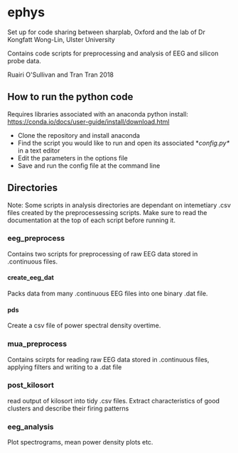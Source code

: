 # ephys
Set up for code sharing between sharplab, Oxford and the lab of Dr Kongfatt Wong-Lin, Ulster University

Contains code scripts for preprocessing and analysis of EEG and silicon probe data.

Ruairi O'Sullivan and Tran Tran 2018

## How to run the python code
Requires libraries associated with an anaconda python install: https://conda.io/docs/user-guide/install/download.html

  - Clone the repository and install anaconda
  - Find the script you would like to run and open its associated \*_config.py*_ in a text editor
  - Edit the parameters in the options file
  - Save and run the config file at the command line

## Directories

Note: Some scripts in analysis directories are dependant on intemetiary .csv files created by the preprocessessing scripts. Make sure to read the documentation at the top of each script before running it.

### eeg_preprocess
Contains two scripts for preprocessing of raw EEG data stored in .continuous files.

#### create_eeg_dat
Packs data from many .continuous EEG files into one binary .dat file.

#### pds
Create a csv file of power spectral density overtime. 

### mua_preprocess
Contains scirpts for reading raw EEG data stored in .continuous files, applying filters and writing to a .dat file

### post_kilosort
read output of kilosort into tidy .csv files. Extract characteristics of good clusters and describe their firing patterns

### eeg_analysis
Plot spectrograms, mean power density plots etc. 

